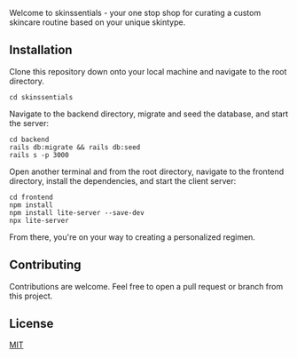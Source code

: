 Welcome to skinssentials - your one stop shop for curating a custom skincare routine based on your unique skintype.

## Installation


Clone this repository down onto your local machine and navigate to the root directory.

```
cd skinssentials
```

Navigate to the backend directory, migrate and seed the database, and start the server:

```
cd backend
rails db:migrate && rails db:seed
rails s -p 3000
```

Open another terminal and from the root directory, navigate to the frontend directory, install the dependencies, and start the client server:

```
cd frontend
npm install
npm install lite-server --save-dev
npx lite-server
```
From there, you're on your way to creating a personalized regimen.

## Contributing 

Contributions are welcome. Feel free to open a pull request or branch from this project.

## License 

[MIT](https://choosealicense.com/licenses/mit/)
